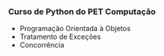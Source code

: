 ### Curso de Python do PET Computação

- Programação Orientada à Objetos
- Tratamento de Exceções
- Concorrência